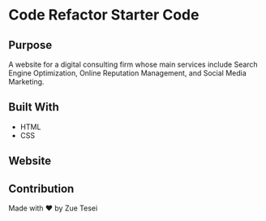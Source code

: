 # Code Refactor Starter Code

## Purpose 
A website for a digital consulting firm whose main services include Search Engine Optimization, Online Reputation Management, and Social Media Marketing. 

## Built With 
* HTML
* CSS

## Website 

## Contribution 
Made with ❤️ by Zue Tesei 